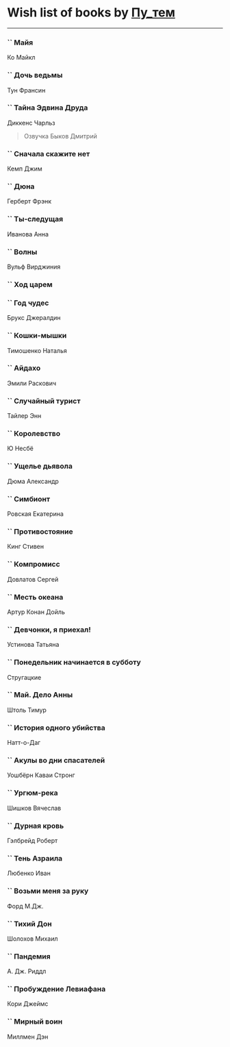 # Wish list of books by [Пу_тем](https://www.facebook.com/profile.php?id=3448154788585127)
---

### `` Майя
Ко Майкл

### `` Дочь ведьмы
Тун Франсин

### `` Тайна Эдвина Друда
Диккенс Чарльз
> Озвучка Быков Дмитрий

### `` Сначала скажите нет
Кемп Джим

### `` Дюна
Герберт Фрэнк

### `` Ты-следущая
Иванова Анна

### `` Волны
Вульф Вирджиния

### `` Ход царем

### `` Год чудес
Брукс Джералдин

### `` Кошки-мышки
Тимошенко Наталья

### `` Айдахо
Эмили Раскович

### `` Случайный турист
Тайлер Энн

### `` Королевство
Ю Несбё

### `` Ущелье дьявола
Дюма Александр

### `` Симбионт
Ровская Екатерина

### `` Противостояние
Кинг Стивен

### `` Компромисс
Довлатов Сергей

### `` Месть океана
Артур Конан Дойль

### `` Девчонки, я приехал!
Устинова Татьяна

### `` Понедельник начинается в субботу
Стругацкие

### `` Май. Дело Анны
Штоль Тимур

### `` История одного убийства
Натт-о-Даг

### `` Акулы во дни спасателей
Уошбёрн Каваи Стронг

### `` Ургюм-река
Шишков Вячеслав

### `` Дурная кровь
Гэлбрейд Роберт

### `` Тень Азраила
Любенко Иван

### `` Возьми меня за руку
Форд М.Дж.

### `` Тихий Дон
Шолохов Михаил

### `` Пандемия
А. Дж. Риддл

### `` Пробуждение Левиафана
Кори Джеймс

### `` Мирный воин
Миллмен Дэн


